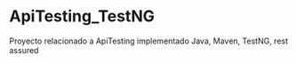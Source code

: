 # ApiTesting_TestNG
Proyecto relacionado a ApiTesting implementado Java, Maven, TestNG, rest assured
